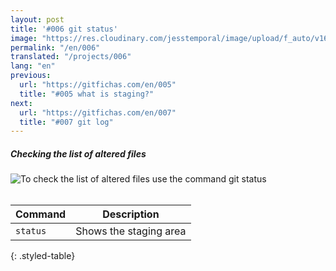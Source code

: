```yaml
---
layout: post
title: '#006 git status'
image: "https://res.cloudinary.com/jesstemporal/image/upload/f_auto/v1642878594/gitfichas/en/006/thumbnail_xktgvb.jpg"
permalink: "/en/006"
translated: "/projects/006"
lang: "en"
previous:
  url: "https://gitfichas.com/en/005"
  title: "#005 what is staging?"
next:
  url: "https://gitfichas.com/en/007"
  title: "#007 git log"
---
```

##### Checking the list of altered files

<img alt="To check the list of altered files use the command git status" src="https://res.cloudinary.com/jesstemporal/image/upload/v1642878594/gitfichas/en/006/full_rgotw0.jpg"><br><br>

| Command | Description |
|---------|-------------|
| `status` | Shows the staging area |
{: .styled-table}